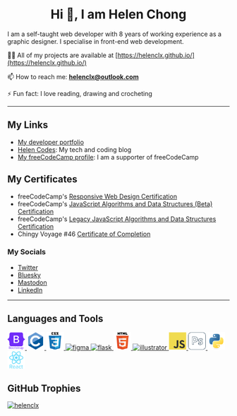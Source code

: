<h1 align="center">Hi 👋, I am Helen Chong</h1>

I am a self-taught web developer with 8 years of working experience as a graphic designer. I specialise in front-end web development.

👨‍💻 All of my projects are available at [https://helenclx.github.io/](https://helenclx.github.io/)

📫 How to reach me: **helenclx@outlook.com**

⚡ Fun fact: I love reading, drawing and crocheting

---

## My Links
- [My developer portfolio](https://helenclx.github.io/)
- [Helen Codes](https://helenclx.github.io/blog/): My tech and coding blog
- [My freeCodeCamp profile](https://www.freecodecamp.org/helenclx): I am a supporter of freeCodeCamp

## My Certificates
- freeCodeCamp's [Responsive Web Design Certification](https://www.freecodecamp.org/certification/helenclx/responsive-web-design)
- freeCodeCamp's [JavaScript Algorithms and Data Structures (Beta) Certification](https://www.freecodecamp.org/certification/helenclx/javascript-algorithms-and-data-structures-v8)
- freeCodeCamp's [Legacy JavaScript Algorithms and Data Structures Certification](https://www.freecodecamp.org/certification/helenclx/javascript-algorithms-and-data-structures)
- Chingy Voyage #46 [Certificate of Completion](https://helenclx.github.io/assets/documents/Chingu-Voyage46-Completion-Cert.pdf)

### My Socials

- [Twitter](https://twitter.com/helen_clx)
- [Bluesky](https://bsky.app/profile/helenclx.bsky.social)
- [Mastodon](https://tech.lgbt/@helenclx)
- [LinkedIn](https://www.linkedin.com/in/helenclx/)

---

## Languages and Tools
<p align="left"> <a href="https://getbootstrap.com" target="_blank" rel="noreferrer"> <img src="https://raw.githubusercontent.com/devicons/devicon/master/icons/bootstrap/bootstrap-plain-wordmark.svg" alt="bootstrap" width="40" height="40"/> </a> <a href="https://www.cprogramming.com/" target="_blank" rel="noreferrer"> <img src="https://raw.githubusercontent.com/devicons/devicon/master/icons/c/c-original.svg" alt="c" width="40" height="40"/> </a> <a href="https://www.w3schools.com/css/" target="_blank" rel="noreferrer"> <img src="https://raw.githubusercontent.com/devicons/devicon/master/icons/css3/css3-original-wordmark.svg" alt="css3" width="40" height="40"/> </a> <a href="https://www.figma.com/" target="_blank" rel="noreferrer"> <img src="https://www.vectorlogo.zone/logos/figma/figma-icon.svg" alt="figma" width="40" height="40"/> </a> <a href="https://flask.palletsprojects.com/" target="_blank" rel="noreferrer"> <img src="https://www.vectorlogo.zone/logos/pocoo_flask/pocoo_flask-icon.svg" alt="flask" width="40" height="40"/> </a> <a href="https://www.w3.org/html/" target="_blank" rel="noreferrer"> <img src="https://raw.githubusercontent.com/devicons/devicon/master/icons/html5/html5-original-wordmark.svg" alt="html5" width="40" height="40"/> </a> <a href="https://www.adobe.com/in/products/illustrator.html" target="_blank" rel="noreferrer"> <img src="https://www.vectorlogo.zone/logos/adobe_illustrator/adobe_illustrator-icon.svg" alt="illustrator" width="40" height="40"/> </a> <a href="https://developer.mozilla.org/en-US/docs/Web/JavaScript" target="_blank" rel="noreferrer"> <img src="https://raw.githubusercontent.com/devicons/devicon/master/icons/javascript/javascript-original.svg" alt="javascript" width="40" height="40"/> </a> <a href="https://www.photoshop.com/en" target="_blank" rel="noreferrer"> <img src="https://raw.githubusercontent.com/devicons/devicon/master/icons/photoshop/photoshop-line.svg" alt="photoshop" width="40" height="40"/> </a> <a href="https://www.python.org" target="_blank" rel="noreferrer"> <img src="https://raw.githubusercontent.com/devicons/devicon/master/icons/python/python-original.svg" alt="python" width="40" height="40"/> </a> <a href="https://reactjs.org/" target="_blank" rel="noreferrer"> <img src="https://raw.githubusercontent.com/devicons/devicon/master/icons/react/react-original-wordmark.svg" alt="react" width="40" height="40"/> </a> </p>

## GitHub Trophies
<p align="left"> <a href="https://github.com/ryo-ma/github-profile-trophy"><img src="https://github-profile-trophy.vercel.app/?username=helenclx" alt="helenclx" /></a> </p>